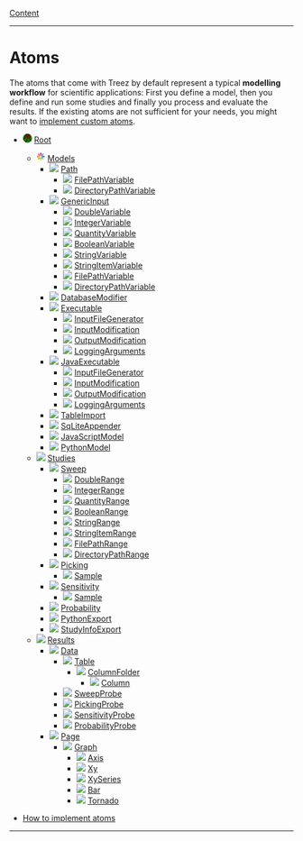 [Content](../../README.md)

----

# Atoms

The atoms that come with Treez by default represent a typical **modelling workflow** for scientific applications: 
First you define a model, then you define and run some studies and finally you process and evaluate the results. If the
existing atoms are not sufficient for your needs, you might want to [implement custom atoms](./atoms/howToImplementAtoms.md). 

* ![](../../icons/root.png) [Root](./atoms/root.md)
  * ![](../../icons/models.png) [Models](./atoms/model/models.md)
    * ![](../icons/path.png) [Path](./atoms/model/path/path.md)
      * ![](../icons/filePathVariable.png) [FilePathVariable](./atoms/variable/field/filePathVariable.md)
      * ![](../icons/directoryPathVariable.png) [DirectoryPathVariable](./atoms/variable/field/directoryPathVariable.md)
    * ![](../icons/genericInput.png) [GenericInput](./atoms/model/genericInput/genericInput.md)
      * ![](../icons/doubleVariable.png) [DoubleVariable](./atoms/variable/field/doubleVariable.md)
      * ![](../icons/integerVariable.png) [IntegerVariable](./atoms/variable/field/integerVariable.md)
      * ![](../icons/quantityVariable.png) [QuantityVariable](./atoms/variable/field/quantityVariable.md)
      * ![](../icons/booleanVariable.png) [BooleanVariable](./atoms/variable/field/booleanVariable.md)
      * ![](../icons/stringVariable.png) [StringVariable](./atoms/variable/field/stringVariable.md)
      * ![](../icons/stringItemVariable.png) [StringItemVariable](./atoms/variable/field/stringItemVariable.md)
      * ![](../icons/filePathVariable.png) [FilePathVariable](./atoms/variable/field/filePathVariable.md)
      * ![](../icons/directoryPathVariable.png) [DirectoryPathVariable](./atoms/variable/field/directoryPathVariable.md)
    * ![](../icons/databaseModifier.png) [DatabaseModifier](./atoms/models/code/databaseModifier.md)
    * ![](../icons/run.png) [Executable](./atoms/model/executable/executable.md)      
      * ![](../icons/inputFile.png) [InputFileGenerator](./atoms/models/inputFileGenerator/inputFileGenerator.md)
      * ![](../icons/inputModification.png) [InputModification](./atoms/models/executable/inputModification.md)
      * ![](../icons/outputModification.png) [OutputModification](./atoms/models/executable/outputModification.md)
      * ![](../icons/loggingArguments.png) [LoggingArguments](./atoms/models/executable/loggingArguments.md)     
    * ![](../icons/java.png) [JavaExecutable](./atoms/model/executable/javaExecutable.md)       
      * ![](../icons/inputFile.png) [InputFileGenerator](./atoms/models/inputFileGenerator/inputFileGenerator.md)
      * ![](../icons/inputModification.png) [InputModification](./atoms/models/executable/inputModification.md)
      * ![](../icons/outputModification.png) [OutputModification](./atoms/models/executable/outputModification.md)
      * ![](../icons/loggingArguments.png) [LoggingArguments](./atoms/models/executable/loggingArguments.md)
    * ![](../icons/tableImport.png) [TableImport](./atoms/models/tableImport/tableImport.md)
    * ![](../icons/databaseAppender.png) [SqLiteAppender](./atoms/models/sqLiteAppender/sqLiteAppender.md)     
    * ![](../icons/javaScript.png) [JavaScriptModel](./atoms/model/code/javaScriptModel.md)
    * ![](../icons/python.png) [PythonModel](./atoms/model/code/pythonModel.md)
  * ![](../icons/studies.png) [Studies](./atoms/study/studies.md)
    * ![](../icons/sweep.png) [Sweep](./atoms/study/sweep/sweep.md)
      * ![](../icons/doubleRange.png) [DoubleRange](./atoms/variable/range/doubleRange.md)
      * ![](../icons/integerRange.png) [IntegerRange](./atoms/variable/range/integerRange.md)
      * ![](../icons/quantityRange.png) [QuantityRange](./atoms/variable/range/quantityRange.md)
      * ![](../icons/booleanRange.png) [BooleanRange](./atoms/variable/range/booleanRange.md)
      * ![](../icons/stringRange.png) [StringRange](./atoms/variable/range/stringRange.md)
      * ![](../icons/stringItemRange.png) [StringItemRange](./atoms/variable/range/stringItemRange.md)
      * ![](../icons/filePathRange.png) [FilePathRange](./atoms/variable/range/filePathRange.md)
      * ![](../icons/directoryPathRange.png) [DirectoryPathRange](./atoms/variable/range/directoryPathRange.md)
    * ![](../icons/picking.png) [Picking](./atoms/study/picking/picking.md)
      * ![](../icons/sample.png) [Sample](./atoms/study/sample/sample.md)
    * ![](../icons/sensitivity.png) [Sensitivity](./atoms/study/sensitivity/sensitivity.md)
      * ![](../icons/sample.png) [Sample](./atoms/study/sample/sample.md)    
    * ![](../icons/probability.png) [Probability](./atoms/study/probability/probability.md)
    * ![](../icons/pythonExport.png) [PythonExport](./atoms/study/pythonExport/pythonExport.md)
    * ![](../icons/studyInfoExport.png) [StudyInfoExport](./atoms/study/studyInfoExport/studyInfoExport.md)
  * ![](../icons/results.png) [Results](./atoms/result/results.md)
    * ![](../icons/data.png) [Data](./atoms/result/data/data.md)
      * ![](../icons/table.png) [Table](./atoms/data/table/table.md)
        * ![](../icons/columnFolder.png) [ColumnFolder](./atoms/data/column/columnFolder.md)
          * ![](../icons/column.png) [Column](./atoms/data/column/column.md)
      * ![](../icons/sweepProbe.png) [SweepProbe](./atoms/result/probe/sweepProbe.md)
      * ![](../icons/pickingProbe.png) [PickingProbe](./atoms/result/probe/pickingProbe.md)
      * ![](../icons/sensitivityProbe.png) [SensitivityProbe](./atoms/result/probe/sensitivityProbe.md)     
      * ![](../icons/probabilityProbe.png) [ProbabilityProbe](./atoms/result/probe/probabilityProbe.md)
    * ![](../icons/page.png) [Page](./atoms/result/page/page.md)
      * ![](../icons/graph.png) [Graph](./atoms/result/graph/graph.md)
        * ![](../icons/axis.png) [Axis](./atoms/result/axis/axis.md)
        * ![](../icons/xy.png) [Xy](./atoms/result/xy/xy.md)
        * ![](../icons/xySeries.png) [XySeries](./atoms/result/xySeries/xy.md)
        * ![](../icons/bar.png) [Bar](./atoms/result/bar/bar.md)
        * ![](../icons/tornado.png) [Tornado](./atoms/result/tornado/tornado.md)
      
* [How to implement atoms](./atoms/howToImplementAtoms.md)

----

